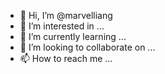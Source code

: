 - 👋 Hi, I’m @marvelliang
- 👀 I’m interested in ...
- 🌱 I’m currently learning ...
- 💞️ I’m looking to collaborate on ...
- 📫 How to reach me ...

<!---
marvelliang/marvelliang is a ✨ special ✨ repository because its `README.md` (this file) appears on your GitHub profile.
You can click the Preview link to take a look at your changes.
--->
